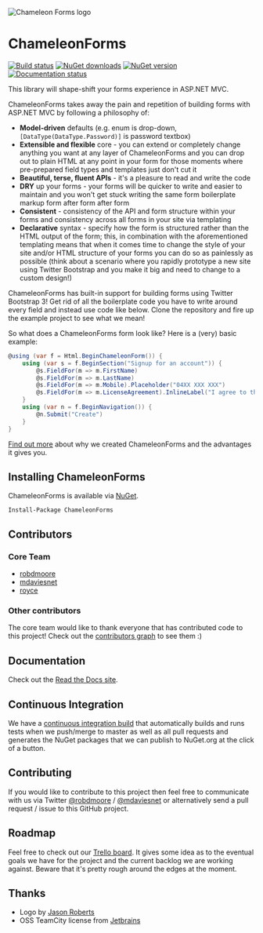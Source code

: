 ![Chameleon Forms logo](https://raw.githubusercontent.com/MRCollective/ChameleonForms/master/logo.png)

ChameleonForms
==============

[![Build status](https://ci.mdavies.net/app/rest/builds/buildType:%28id:ChameleonForms_CI%29,branch:%28default:true%29/statusIcon)](https://ci.mdavies.net/viewType.html?buildTypeId=ChameleonForms_CI&branch_ChameleonForms=%3Cdefault%3E&tab=buildTypeStatusDiv&guest=1) 
[![NuGet downloads](https://img.shields.io/nuget/dt/ChameleonForms.svg)](https://www.nuget.org/packages/ChameleonForms) 
[![NuGet version](https://img.shields.io/nuget/vpre/ChameleonForms.svg)](https://www.nuget.org/packages/ChameleonForms)
[![Documentation status](https://readthedocs.org/projects/chameleonforms/badge/?version=latest)](http://chameleonforms.readthedocs.org/en/latest/)

This library will shape-shift your forms experience in ASP.NET MVC.

ChameleonForms takes away the pain and repetition of building forms with ASP.NET MVC by following a philosophy of:
* **Model-driven** defaults (e.g. enum is drop-down, `[DataType(DataType.Password)]` is password textbox)
* **Extensible and flexible** core - you can extend or completely change anything you want at any layer of ChameleonForms and you can drop out to plain HTML at any point in your form for those moments where pre-prepared field types and templates just don't cut it
* **Beautiful, terse, fluent APIs** - it's a pleasure to read and write the code
* **DRY** up your forms - your forms will be quicker to write and easier to maintain and you won't get stuck writing the same form boilerplate markup form after form after form
* **Consistent** - consistency of the API and form structure within your forms and consistency across all forms in your site via templating
* **Declarative** syntax - specify how the form is structured rather than the HTML output of the form; this, in combination with the aforementioned templating means that when it comes time to change the style of your site and/or HTML structure of your forms you can do so as painlessly as possible (think about a scenario where you rapidly prototype a new site using Twitter Bootstrap and you make it big and need to change to a custom design!)

ChameleonForms has built-in support for building forms using Twitter Bootstrap 3! Get rid of all the boilerplate code you have to write around every field and instead use code like below. Clone the repository and fire up the example project to see what we mean!

So what does a ChameleonForms form look like? Here is a (very) basic example:

```c#
@using (var f = Html.BeginChameleonForm()) {
    using (var s = f.BeginSection("Signup for an account")) {
        @s.FieldFor(m => m.FirstName)
        @s.FieldFor(m => m.LastName)
        @s.FieldFor(m => m.Mobile).Placeholder("04XX XXX XXX")
        @s.FieldFor(m => m.LicenseAgreement).InlineLabel("I agree to the terms and conditions")
    }
    using (var n = f.BeginNavigation()) {
        @n.Submit("Create")
    }
}
```

[Find out more](http://chameleonforms.readthedocs.org/en/latest/why/) about why we created ChameleonForms and the advantages it gives you.

Installing ChameleonForms
-------------------------
ChameleonForms is available via [NuGet](http://www.nuget.org/packages/chameleonforms).

    Install-Package ChameleonForms

Contributors
------------

### Core Team

* [robdmoore](http://github.com/robdmoore)
* [mdaviesnet](https://github.com/mattdavies)
* [royce](https://github.com/royce)

### Other contributors

The core team would like to thank everyone that has contributed code to this project! Check out the [contributors graph](https://github.com/MRCollective/ChameleonForms/graphs/contributors) to see them :)

Documentation
-------------
Check out the [Read the Docs site](http://chameleonforms.readthedocs.org/).

Continuous Integration
----------------------

We have a [continuous integration build](https://ci.mdavies.net/project.html?projectId=ChameleonForms&tab=projectOverview&guest=1) that automatically builds and runs tests when we push/merge to master as well as all pull requests and generates the NuGet packages that we can publish to NuGet.org at the click of a button.

Contributing
------------
If you would like to contribute to this project then feel free to communicate with us via Twitter [@robdmoore](http://twitter.com/robdmoore) / [@mdaviesnet](http://twitter.com/mdaviesnet) or alternatively send a pull request / issue to this GitHub project.

Roadmap
-------

Feel free to check out our [Trello board](https://trello.com/b/fSuyhwNZ). It gives some idea as to the eventual goals we have for the project and the current backlog we are working against. Beware that it's pretty rough around the edges at the moment.

Thanks
------

* Logo by [Jason Roberts](https://twitter.com/robertsjason)
* OSS TeamCity license from [Jetbrains](https://www.jetbrains.com/)

